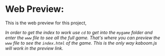 # **Web Preview:**

This is the web preview for this project,

*In order to get the index to work use `cd` to get into the `mygame` folder and enter the `www` file to see all the full game. That's where you can preview the `www` file to see the `index.html` of the game. This is the only way kaboom.js will work in the preview link.*
